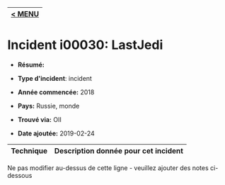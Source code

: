 |[< MENU](../README.md)|
|---|
# Incident i00030: LastJedi

* **Résumé:**

* **Type d'incident**: incident

* **Année commencée:** 2018

* **Pays:** Russie, monde

* **Trouvé via:** OII

* **Date ajoutée:** 2019-02-24
 

|Technique |Description donnée pour cet incident |
|--------- |------------------------- |


Ne pas modifier au-dessus de cette ligne - veuillez ajouter des notes ci-dessous